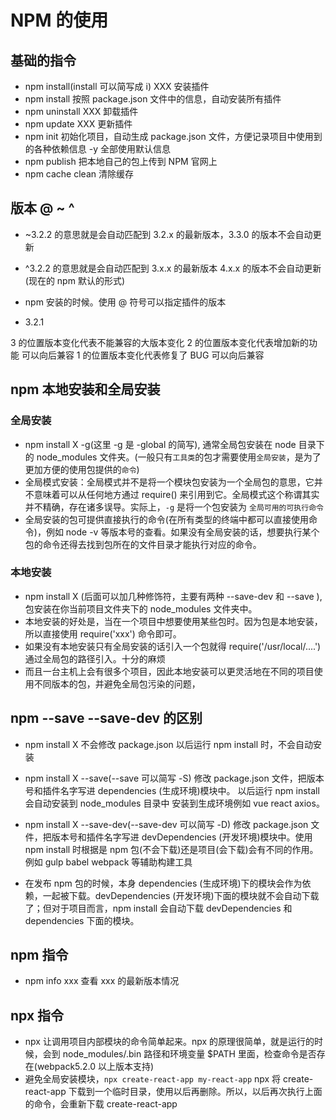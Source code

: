 # NPM 的使用

## 基础的指令

- npm install(install 可以简写成 i) XXX 安装插件
- npm install 按照 package.json 文件中的信息，自动安装所有插件
- npm uninstall XXX 卸载插件
- npm update XXX 更新插件
- npm init 初始化项目，自动生成 package.json 文件，方便记录项目中使用到的各种依赖信息 -y 全部使用默认信息
- npm publish 把本地自己的包上传到 NPM 官网上
- npm cache clean 清除缓存

## 版本 @ ~ ^

- ~3.2.2 的意思就是会自动匹配到 3.2.x 的最新版本，3.3.0 的版本不会自动更新
- ^3.2.2 的意思就是会自动匹配到 3.x.x 的最新版本 4.x.x 的版本不会自动更新(现在的 npm 默认的形式)
- npm 安装的时候。使用 @ 符号可以指定插件的版本

- 3.2.1

3 的位置版本变化代表不能兼容的大版本变化
2 的位置版本变化代表增加新的功能 可以向后兼容
1 的位置版本变化代表修复了 BUG 可以向后兼容

## npm 本地安装和全局安装

### 全局安装

- npm install X -g(这里 -g 是 -global 的简写), 通常全局包安装在 node 目录下的 node_modules 文件夹。(一般只有`工具类`的包才需要使用`全局安装`，是为了更加方便的使用包提供的`命令`)
- 全局模式安装：全局模式并不是将一个模块包安装为一个全局包的意思，它并不意味着可以从任何地方通过 require() 来引用到它。全局模式这个称谓其实并不精确，存在诸多误导。实际上，`-g` 是将一个包安装为 `全局可用的可执行命令`
- 全局安装的包可提供直接执行的命令(在所有类型的终端中都可以直接使用命令)，例如 node -v 等版本号的查看。如果没有全局安装的话，想要执行某个包的命令还得去找到包所在的文件目录才能执行对应的命令。

### 本地安装

- npm install X (后面可以加几种修饰符，主要有两种 --save-dev 和 --save ),包安装在你当前项目文件夹下的 node_modules 文件夹中。
- 本地安装的好处是，当在一个项目中想要使用某些包时。因为包是本地安装，所以直接使用 require('xxx') 命令即可。
- 如果没有本地安装只有全局安装的话引入一个包就得 require('/usr/local/....') 通过全局包的路径引入。十分的麻烦
- 而且一台主机上会有很多个项目，因此本地安装可以更灵活地在不同的项目使用不同版本的包，并避免全局包污染的问题，

## npm --save --save-dev 的区别

- npm install X 不会修改 package.json 以后运行 npm install 时，不会自动安装
- npm install X --save(--save 可以简写 -S) 修改 package.json 文件，把版本号和插件名字写进 dependencies (生成环境)模块中。 以后运行 npm install 会自动安装到 node_modules 目录中 安装到生成环境例如 vue react axios。
- npm install X --save-dev(--save-dev 可以简写 -D) 修改 package.json 文件，把版本号和插件名字写进 devDependencies (开发环境)模块中。使用 npm install 时根据是 npm 包(不会下载)还是项目(会下载)会有不同的作用。例如 gulp babel webpack 等辅助构建工具

- 在发布 npm 包的时候，本身 dependencies (生成环境)下的模块会作为依赖，一起被下载。devDependencies (开发环境)下面的模块就不会自动下载了；但对于项目而言，npm install 会自动下载 devDependencies 和 dependencies 下面的模块。

## npm 指令

- npm info xxx 查看 xxx 的最新版本情况

## npx 指令

- npx 让调用项目内部模块的命令简单起来。npx 的原理很简单，就是运行的时候，会到 node_modules/.bin 路径和环境变量 $PATH 里面，检查命令是否存在(webpack5.2.0 以上版本支持)
- 避免全局安装模块，`npx create-react-app my-react-app` npx 将 create-react-app 下载到一个临时目录，使用以后再删除。所以，以后再次执行上面的命令，会重新下载 create-react-app
